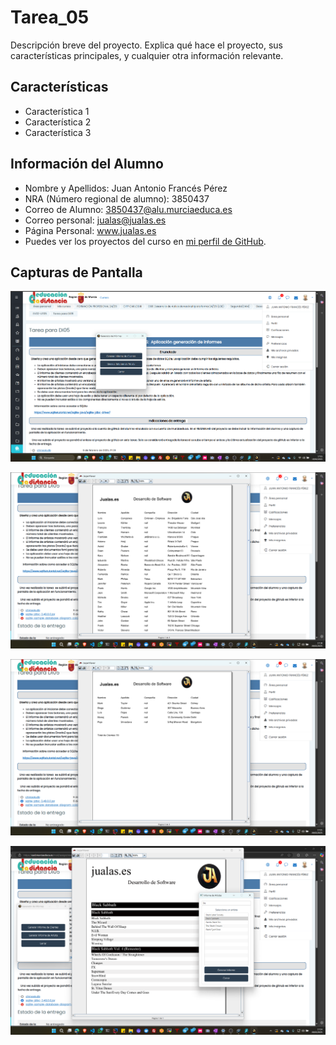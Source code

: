 # Tarea_05

Descripción breve del proyecto. Explica qué hace el proyecto, sus características principales, y cualquier otra información relevante.

## Características

- Característica 1
- Característica 2
- Característica 3

## Información del Alumno
- Nombre y Apellidos: Juan Antonio Francés Pérez
- NRA (Número regional de alumno): 3850437
- Correo de Alumno: 3850437@alu.murciaeduca.es
- Correo personal: jualas@jualas.es
- Página Personal: www.jualas.es
- Puedes ver los proyectos del curso en [mi perfil de GitHub](https://github.com/jualas).

## Capturas de Pantalla
![Interfaz_1.png](src/main/resources/asset/Interfaz_1.png)

![img_1.png](img_1.png)

![img_2.png](img_2.png)

![img_3.png](img_3.png)


